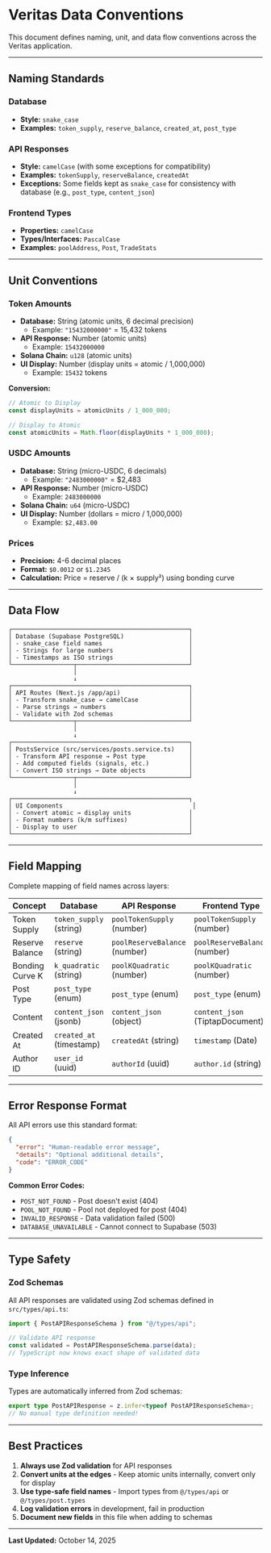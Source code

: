# Veritas Data Conventions

This document defines naming, unit, and data flow conventions across the Veritas application.

---

## Naming Standards

### Database

- **Style:** `snake_case`
- **Examples:** `token_supply`, `reserve_balance`, `created_at`, `post_type`

### API Responses

- **Style:** `camelCase` (with some exceptions for compatibility)
- **Examples:** `tokenSupply`, `reserveBalance`, `createdAt`
- **Exceptions:** Some fields kept as `snake_case` for consistency with database (e.g., `post_type`, `content_json`)

### Frontend Types

- **Properties:** `camelCase`
- **Types/Interfaces:** `PascalCase`
- **Examples:** `poolAddress`, `Post`, `TradeStats`

---

## Unit Conventions

### Token Amounts

- **Database:** String (atomic units, 6 decimal precision)
  - Example: `"15432000000"` = 15,432 tokens
- **API Response:** Number (atomic units)
  - Example: `15432000000`
- **Solana Chain:** `u128` (atomic units)
- **UI Display:** Number (display units = atomic / 1,000,000)
  - Example: `15432` tokens

**Conversion:**

```typescript
// Atomic to Display
const displayUnits = atomicUnits / 1_000_000;

// Display to Atomic
const atomicUnits = Math.floor(displayUnits * 1_000_000);
```

### USDC Amounts

- **Database:** String (micro-USDC, 6 decimals)
  - Example: `"2483000000"` = $2,483
- **API Response:** Number (micro-USDC)
  - Example: `2483000000`
- **Solana Chain:** `u64` (micro-USDC)
- **UI Display:** Number (dollars = micro / 1,000,000)
  - Example: `$2,483.00`

### Prices

- **Precision:** 4-6 decimal places
- **Format:** `$0.0012` or `$1.2345`
- **Calculation:** Price = reserve / (k × supply²) using bonding curve

---

## Data Flow

```
┌─────────────────────────────────────────────────┐
│ Database (Supabase PostgreSQL)                  │
│ - snake_case field names                        │
│ - Strings for large numbers                     │
│ - Timestamps as ISO strings                     │
└─────────────────┬───────────────────────────────┘
                  │
                  ↓
┌─────────────────────────────────────────────────┐
│ API Routes (Next.js /app/api)                   │
│ - Transform snake_case → camelCase              │
│ - Parse strings → numbers                       │
│ - Validate with Zod schemas                     │
└─────────────────┬───────────────────────────────┘
                  │
                  ↓
┌─────────────────────────────────────────────────┐
│ PostsService (src/services/posts.service.ts)    │
│ - Transform API response → Post type            │
│ - Add computed fields (signals, etc.)           │
│ - Convert ISO strings → Date objects            │
└─────────────────┬───────────────────────────────┘
                  │
                  ↓
┌─────────────────────────────────────────────────┐
│ UI Components                                    │
│ - Convert atomic → display units                │
│ - Format numbers (k/m suffixes)                 │
│ - Display to user                               │
└─────────────────────────────────────────────────┘
```

---

## Field Mapping

Complete mapping of field names across layers:

| Concept         | Database                 | API Response                  | Frontend Type                   | UI Display                 |
| --------------- | ------------------------ | ----------------------------- | ------------------------------- | -------------------------- |
| Token Supply    | `token_supply` (string)  | `poolTokenSupply` (number)    | `poolTokenSupply` (number)      | `totalSupply` (display)    |
| Reserve Balance | `reserve` (string)       | `poolReserveBalance` (number) | `poolReserveBalance` (number)   | `reserveBalance` (dollars) |
| Bonding Curve K | `k_quadratic` (string)   | `poolKQuadratic` (number)     | `poolKQuadratic` (number)       | -                          |
| Post Type       | `post_type` (enum)       | `post_type` (enum)            | `post_type` (enum)              | -                          |
| Content         | `content_json` (jsonb)   | `content_json` (object)       | `content_json` (TiptapDocument) | Rendered HTML              |
| Created At      | `created_at` (timestamp) | `createdAt` (string)          | `timestamp` (Date)              | Formatted date             |
| Author ID       | `user_id` (uuid)         | `authorId` (uuid)             | `author.id` (string)            | -                          |

---

## Error Response Format

All API errors use this standard format:

```json
{
  "error": "Human-readable error message",
  "details": "Optional additional details",
  "code": "ERROR_CODE"
}
```

**Common Error Codes:**

- `POST_NOT_FOUND` - Post doesn't exist (404)
- `POOL_NOT_FOUND` - Pool not deployed for post (404)
- `INVALID_RESPONSE` - Data validation failed (500)
- `DATABASE_UNAVAILABLE` - Cannot connect to Supabase (503)

---

## Type Safety

### Zod Schemas

All API responses are validated using Zod schemas defined in `src/types/api.ts`:

```typescript
import { PostAPIResponseSchema } from "@/types/api";

// Validate API response
const validated = PostAPIResponseSchema.parse(data);
// TypeScript now knows exact shape of validated data
```

### Type Inference

Types are automatically inferred from Zod schemas:

```typescript
export type PostAPIResponse = z.infer<typeof PostAPIResponseSchema>;
// No manual type definition needed!
```

---

## Best Practices

1. **Always use Zod validation** for API responses
2. **Convert units at the edges** - Keep atomic units internally, convert only for display
3. **Use type-safe field names** - Import types from `@/types/api` or `@/types/post.types`
4. **Log validation errors** in development, fail in production
5. **Document new fields** in this file when adding to schemas

---

**Last Updated:** October 14, 2025
